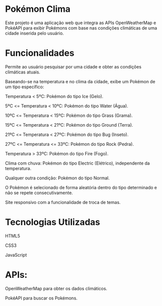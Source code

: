 # Pokémon Clima

Este projeto é uma aplicação web que integra as APIs OpenWeatherMap e PokéAPI para exibir Pokémons com base nas condições climáticas de uma cidade inserida pelo usuário.

# Funcionalidades

Permite ao usuário pesquisar por uma cidade e obter as condições climáticas atuais.

Baseando-se na temperatura e no clima da cidade, exibe um Pokémon de um tipo específico:

Temperatura < 5ºC: Pokémon do tipo Ice (Gelo).

5ºC <= Temperatura < 10ºC: Pokémon do tipo Water (Água).

10ºC <= Temperatura < 15ºC: Pokémon do tipo Grass (Grama).

15ºC <= Temperatura < 21ºC: Pokémon do tipo Ground (Terra).

21ºC <= Temperatura < 27ºC: Pokémon do tipo Bug (Inseto).

27ºC <= Temperatura <= 33ºC: Pokémon do tipo Rock (Pedra).

Temperatura > 33ºC: Pokémon do tipo Fire (Fogo).

Clima com chuva: Pokémon do tipo Electric (Elétrico), independente da temperatura.

Qualquer outra condição: Pokémon do tipo Normal.

O Pokémon é selecionado de forma aleatória dentro do tipo determinado e não se repete consecutivamente.

Site responsivo com a funcionalidade de troca de temas.

# Tecnologias Utilizadas

HTML5

CSS3

JavaScript

# APIs:

OpenWeatherMap para obter os dados climáticos.

PokéAPI para buscar os Pokémons.
